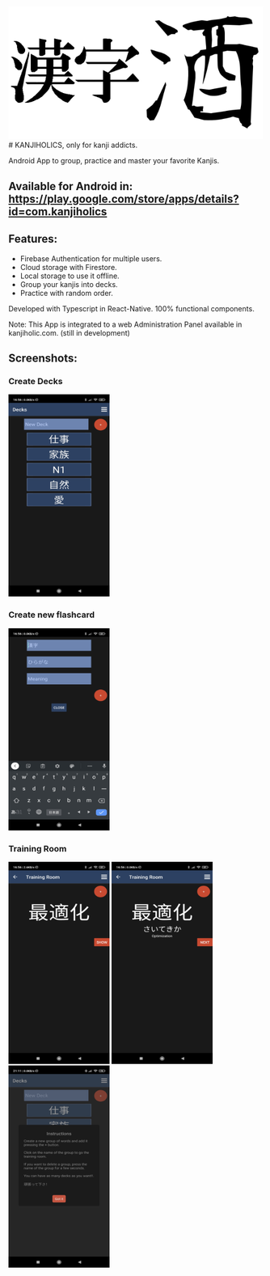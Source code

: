 <img src="https://github.com/programandoconro/kanjiholics/blob/main/screenshots/kanjiholic.png" />
# KANJIHOLICS, only for kanji addicts. 

Android App to group, practice and master your favorite Kanjis.

## Available for Android in: https://play.google.com/store/apps/details?id=com.kanjiholics

## Features: 

* Firebase Authentication for multiple users.
* Cloud storage with Firestore.
* Local storage to use it offline.
* Group your kanjis into decks.
* Practice with random order. 

Developed with Typescript in React-Native. 100% functional components. 

Note: This App is integrated to a web Administration Panel available in kanjiholic.com. (still in development)

## Screenshots: 

### Create Decks
<img src="https://github.com/programandoconro/kanjiholics/blob/main/screenshots/Screenshot_2022-01-17-16-56-11-974_com.kanjiholics.jpg" width="200" height="400" />

### Create new flashcard
<img src="https://github.com/programandoconro/kanjiholics/blob/main/screenshots/Screenshot_2022-01-17-16-56-27-004_com.kanjiholics.jpg" width="200" height="400" />

### Training Room
<img src="https://github.com/programandoconro/kanjiholics/blob/main/screenshots/Screenshot_2022-01-17-16-56-52-914_com.kanjiholics.jpg" width="200" height="400" />
<img src="https://github.com/programandoconro/kanjiholics/blob/main/screenshots/Screenshot_2022-01-17-16-56-58-688_com.kanjiholics.jpg" width="200" height="400" />

<img src="https://github.com/programandoconro/kanjiholics/blob/main/screenshots/Screenshot_2022-01-17-21-11-54-781_com.kanjiholics.jpg" width="200" height="400" />
